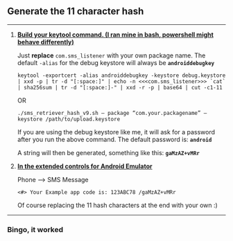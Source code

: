 ## Generate the 11 character hash

---

1.  <u>**Build your keytool command. (I ran mine in bash, powershell might behave differently)**</u>

    Just <b>replace</b> `com.sms_listener` with your own package name.
    The default `-alias` for the debug keystore will always be **`androiddebugkey`**

    ```
    keytool -exportcert -alias androiddebugkey -keystore debug.keystore | xxd -p | tr -d "[:space:]" | echo -n <<<com.sms_listener>>> `cat` | sha256sum | tr -d "[:space:]-" | xxd -r -p | base64 | cut -c1-11
    ```
    OR
    ```
    ./sms_retriever_hash_v9.sh — package “com.your.packagename” — keystore /path/to/upload.keystore
    ```

    If you are using the debug keystore like me, it will ask for a password after you run the above command.
    The default password is: <b>`android`</b>

    A string will then be generated, something like this: <b>`gaMzAZ+vMRr`</b>

2.  <u>**In the extended controls for Android Emulator**</u>

    Phone --> SMS Message

    ```
    <#> Your Example app code is: 123ABC78 /gaMzAZ+vMRr
    ```

    Of course replacing the 11 hash characters at the end with your own :)

---

### Bingo, it worked
